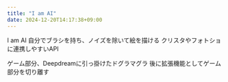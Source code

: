 ```yaml
---
title: "I am AI"
date: 2024-12-20T14:17:38+09:00
---
```

I am AI
自分でブラシを持ち、ノイズを除いて絵を描ける
クリスタやフォトショに連携しやすいAPI

ゲーム部分、Deepdreamに引っ掛けたドグラマグラ
後に拡張機能としてゲーム部分を切り離す
